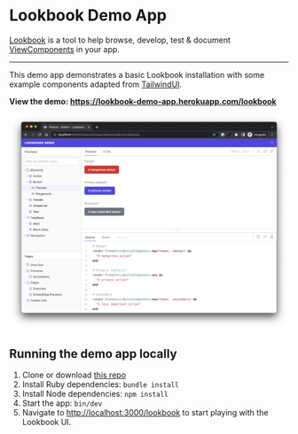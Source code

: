 # Lookbook Demo App

[Lookbook](https://github.com/ViewComponent/lookbook) is a tool to help browse, develop, test & document [ViewComponents](https://viewcomponent.org/) in your app.

---

This demo app demonstrates a basic Lookbook installation with some example components adapted from [TailwindUI](https://tailwindui.com/).

**View the demo: https://lookbook-demo-app.herokuapp.com/lookbook**

![Lookbook UI](.github/assets/lookbook_screenshot.png)

## Running the demo app locally

1. Clone or download [this repo](https://github.com/ViewComponent/lookbook-demo)
2. Install Ruby dependencies: `bundle install`
3. Install Node dependencies: `npm install`
4. Start the app: `bin/dev`
5. Navigate to [http://localhost:3000/lookbook](http://localhost:3000/lookbook) to start playing with the Lookbook UI.
